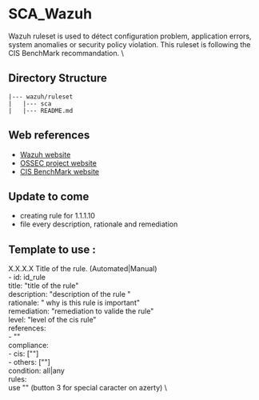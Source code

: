 # SCA_Wazuh
Wazuh ruleset is used to détect configuration problem, application errors, system anomalies or security policy violation.
This ruleset is following the CIS BenchMark recommandation. \

## Directory Structure

    |--- wazuh/ruleset
    |   |--- sca
    |   |--- README.md

## Web references

* [Wazuh website](http://wazuh.com)
* [OSSEC project website](http://ossec.github.io)
* [CIS BenchMark website](https://www.cisecurity.org/cis-benchmarks)


## Update to come

- creating rule for 1.1.1.10
- file every description, rationale and remediation 

## Template to use : 

X.X.X.X Title of the rule. (Automated|Manual) \
    - id: id_rule \
    title: "title of the rule" \
    description: "description of the rule " \
    rationale: " why is this rule is important" \
    remediation: "remediation to valide the rule" \
    level: "level of the cis rule" \
    references: \
      - "" \
    compliance: \
      - cis: [""] \
      - others: [""]  \
    condition: all|any \
    rules: \
      use "" (button 3 for special caracter on azerty) \